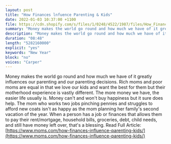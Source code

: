 ```yaml
---
layout: post
title: "How Finances lnfuence Parenting & Kids"
date: 2022-01-03 10:37:00 +1100
file: https://cdn.shopify.com/s/files/1/0248/4522/1987/files/How_Finances_lnfuence_Parenting_and_Kids.mp3?v=1641261712
summary: "Money makes the world go round and how much we have of it greatly influences our parenting and our parenting decisions. Rich moms and poor moms are equal in that we love our kids and want the best for them but their motherhood experience is vastly different. The more money we have, the easier life usually is. Money can't and won't buy happiness but it sure does help. The mom who works two jobs pinching pennies and struggles to afford new coats isn't as happy as the mom planning her family's second vacation of the year. When a person has a job or finances that allows them to pay their rent/mortgage, household bills, groceries, debt, child needs, and still have money left over, that's a blessing."
description: "Money makes the world go round and how much we have of it greatly influences our parenting and our parenting decisions. Rich moms and poor moms are equal in that we love our kids and want the best for them but their motherhood experience is vastly different. The more money we have, the easier life usually is. Money can't and won't buy happiness but it sure does help. The mom who works two jobs pinching pennies and struggles to afford new coats isn't as happy as the mom planning her family's second vacation of the year. When a person has a job or finances that allows them to pay their rent/mortgage, household bills, groceries, debt, child needs, and still have money left over, that's a blessing. Read Full Article:<a href='https://www.moms.com/how-finances-influence-parenting-kids/'>https://www.moms.com/how-finances-influence-parenting-kids/</a>"
duration: "08:48" 
length: "5282160000"
explicit: "yes" 
keywords: "New Year"
block: "no" 
voices: "Carper"
---
```


Money makes the world go round and how much we have of it greatly influences our parenting and our parenting decisions. Rich moms and poor moms are equal in that we love our kids and want the best for them but their motherhood experience is vastly different. The more money we have, the easier life usually is. Money can't and won't buy happiness but it sure does help. The mom who works two jobs pinching pennies and struggles to afford new coats isn't as happy as the mom planning her family's second vacation of the year. When a person has a job or finances that allows them to pay their rent/mortgage, household bills, groceries, debt, child needs, and still have money left over, that's a blessing.  Read Full Article: [https://www.moms.com/how-finances-influence-parenting-kids/](https://www.moms.com/how-finances-influence-parenting-kids/)

